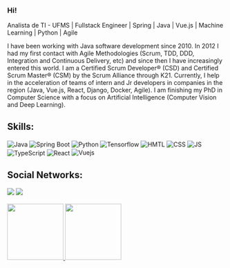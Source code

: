 ### Hi!

Analista de TI - UFMS | Fullstack Engineer | Spring | Java | Vue.js | Machine Learning | Python | Agile

I have been working with Java software development since 2010. In 2012 I had my first contact with Agile Methodologies (Scrum, TDD, DDD, Integration and Continuous Delivery, etc) and since then I have increasingly entered this world. I am a Certified Scrum Developer® (CSD) and Certified Scrum Master® (CSM) by the Scrum Alliance through K21. Currently, I help in the acceleration of teams of intern and Jr developers in companies in the region (Java, Vue.js, React, Django, Docker, Agile). I am finishing my PhD in Computer Science with a focus on Artificial Intelligence (Computer Vision and Deep Learning).

<div style="display: inline_block">
  <h2> Skills: </h2>
  
  <img align="center" alt="Java" src="https://img.shields.io/badge/Java-ED8B00?style=for-the-badge&logo=openjdk&logoColor=white" style="padding-top: 2px">
  <img align="center" alt="Spring Boot" src="https://img.shields.io/badge/Spring-6DB33F?style=for-the-badge&logo=spring&logoColor=white" style="padding-top: 2px">
  <img align="center" alt="Python" src="https://img.shields.io/badge/Python-3776AB?style=for-the-badge&logo=python&logoColor=white" style="padding-top: 2px">
  <img align="center" alt="Tensorflow" src="https://img.shields.io/badge/TensorFlow-FF6F00?style=for-the-badge&logo=tensorflow&logoColor=white" style="padding-top: 2px">
  <img align="center" alt="HMTL" src="https://img.shields.io/badge/HTML5-E34F26?style=for-the-badge&logo=html5&logoColor=white" style="padding-top: 2px">
  <img align="center" alt="CSS" src="https://img.shields.io/badge/CSS3-1572B6?style=for-the-badge&logo=css3&logoColor=white" style="padding-top: 2px">
  <img align="center" alt="JS" src="https://img.shields.io/badge/JavaScript-F7DF1E?style=for-the-badge&logo=javascript&logoColor=black" style="padding-top: 2px">
  <img align="center" alt="TypeScript" src="https://img.shields.io/badge/TypeScript-007ACC?style=for-the-badge&logo=typescript&logoColor=white" style="padding-top: 2px">
  <img align="center" alt="React" src="https://img.shields.io/badge/React-20232A?style=for-the-badge&logo=react&logoColor=61DAFB" style="padding-top: 2px">
  <img align="center" alt="Vuejs" src="https://img.shields.io/badge/vuejs-%2335495e.svg?style=for-the-badge&logo=vuedotjs&logoColor=%234FC08D" style="padding: 2px 0 2px">
</div>

<div style="display: inline_block"> 
   <h2> Social Networks: </h2>
  <a href="https://www.linkedin.com/in/higor-nucci-746737242/" target="_blank"><img src="https://img.shields.io/badge/-LinkedIn-%230077B5?style=for-the-badge&logo=linkedin&logoColor=white" target="_blank"></a> 
  <a href="https://twitter.com/higor_nucci" target="_blank"><img src="https://img.shields.io/badge/Twitter-1DA1F2?style=for-the-badge&logo=twitter&logoColor=white" target="_blank"></a> 
 </div>
  
 <br> 
 <div>
  <a href="https://github.com/higornucci">
  <img height="130em" src="https://github-readme-stats.vercel.app/api?username=higornucci&show_icons=true&theme=dracula&include_all_commits=true&count_private=true"/>
  <img height="130em" src="https://github-readme-stats.vercel.app/api/top-langs/?username=higornucci&layout=compact&langs_count=7&theme=dracula"/>
</div>
